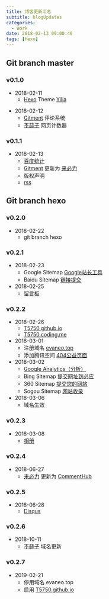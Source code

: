 ```yaml
---
title: 博客更新汇总
subtitle: blogUpdates
categories:
  - Work
date: 2018-02-13 09:00:49
tags: [Hexo]
---
```

## Git branch master
### v0.1.0
- 2018-02-11
    - [Hexo](https://hexo.io/zh-cn) Theme [Yilia](https://github.com/litten/hexo-theme-yilia)

<!-- more -->

- 2018-02-12
    - [Gitment](https://github.com/imsun/gitment) 评论系统
    - [不蒜子](http://busuanzi.ibruce.info/) 网页计数器

### v0.1.1
- 2018-02-13
    - [百度统计](https://tongji.baidu.com/web/welcome/login)
    - [Gitment](https://github.com/imsun/gitment) 更新为 [来必力](https://livere.com/login_form)
    - 版权声明
    - [rss](/atom.xml)

## Git branch hexo
### v0.2.0
- 2018-02-22
    - git branch hexo

### v0.2.1
- 2018-02-23
    - Google Sitemap [Google站长工具](https://www.google.com/webmasters/tools/home?hl=zh-CN)
    - Baidu Sitemap [链接提交](https://ziyuan.baidu.com/linksubmit/url)
- 2018-02-25
    - [留言板](/comments/index.html)

### v0.2.2
- 2018-02-26
    - [T5750.github.io](https://T5750.github.io)
    - [T5750.coding.me](http://T5750.coding.me)
- 2018-03-01
    - 注册域名 [evaneo.top](http://evaneo.top)
    - 添加腾讯空间 [404公益页面](/404.html)
- 2018-03-02
    - [Google Analytics（分析）](http://www.google.cn/intl/zh-CN_ALL/analytics/)
    - Bing Sitemap [提交网址到必应](https://www.bing.com/toolbox/submit-site-url)
    - 360 Sitemap [提交您的网站](http://info.so.com/site_submit.html)
    - Sogou Sitemap [网站收录](https://fankui.sogou.com/index.php/web/web/index)
- 2018-03-06
    - 域名生效

### v0.2.3
- 2018-03-08
    - [相册](/photos/index.html)

### v0.2.4
- 2018-06-27
    - [来必力](https://livere.com/login_form) 更新为 [CommentHub](https://commenthub.github.io/)

### v0.2.5
- 2018-06-28
    - [Disqus](https://disqus.com/profile/login/)

### v0.2.6
- 2018-10-11
    - [不蒜子](http://busuanzi.ibruce.info/) 域名更新

### v0.2.7
- 2019-02-21
    - 停用域名 evaneo.top
	- 启用 [T5750.github.io](https://T5750.github.io)